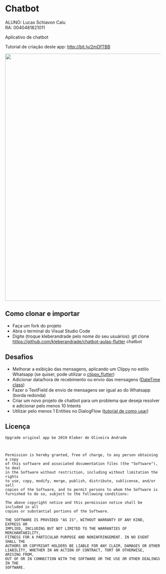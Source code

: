 # Chatbot


ALUNO: Lucas Schiavon Calu  
RA: 0040481821011

Aplicativo de chatbot

Tutorial de criação deste app: http://bit.ly/2mDfTBB

<p align="center">
    <img src="colocar aqui o link das duas imagens que printei" width="800"/>
</p>

## Como clonar e importar

-   Faça um fork do projeto
-   Abra o terminal do Visual Studio Code
-   Digite (troque kleberandrade pelo nome do seu usuários): git clone https://github.com/kleberandrade/chatbot-aulas-flutter chatbot

## Desafios

- Melhorar a exibição das mensagens, aplicando um Clippy no estilo Whatsapp (se quiser, pode utilizar o [clippy_flutter](https://pub.dev/packages/clippy_flutter))
- Adicionar data/hora de recebimento ou envio das mensagens ([DateTime class](https://api.flutter.dev/flutter/dart-core/DateTime-class.html))
- Fazer o TextField de envio de mensagens ser igual ao do Whatsapp (borda redonda)
- Criar um novo projeto de chatbot para um problema que deseja resolver e adicionar pelo menos 10 Intents
- Utilizar pelo menos 1 Entities no DialogFlow ([tutorial de como usar](https://www.youtube.com/watch?v=3ePcMGW5cjo))

## Licença

    Upgrade original app be 2019 Kleber de Oliveira Andrade


    
    Permission is hereby granted, free of charge, to any person obtaining a copy
    of this software and associated documentation files (the "Software"), to deal
    in the Software without restriction, including without limitation the rights
    to use, copy, modify, merge, publish, distribute, sublicense, and/or sell
    copies of the Software, and to permit persons to whom the Software is
    furnished to do so, subject to the following conditions:
    
    The above copyright notice and this permission notice shall be included in all
    copies or substantial portions of the Software.
    
    THE SOFTWARE IS PROVIDED "AS IS", WITHOUT WARRANTY OF ANY KIND, EXPRESS OR
    IMPLIED, INCLUDING BUT NOT LIMITED TO THE WARRANTIES OF MERCHANTABILITY,
    FITNESS FOR A PARTICULAR PURPOSE AND NONINFRINGEMENT. IN NO EVENT SHALL THE
    AUTHORS OR COPYRIGHT HOLDERS BE LIABLE FOR ANY CLAIM, DAMAGES OR OTHER
    LIABILITY, WHETHER IN AN ACTION OF CONTRACT, TORT OR OTHERWISE, ARISING FROM,
    OUT OF OR IN CONNECTION WITH THE SOFTWARE OR THE USE OR OTHER DEALINGS IN THE
    SOFTWARE.
